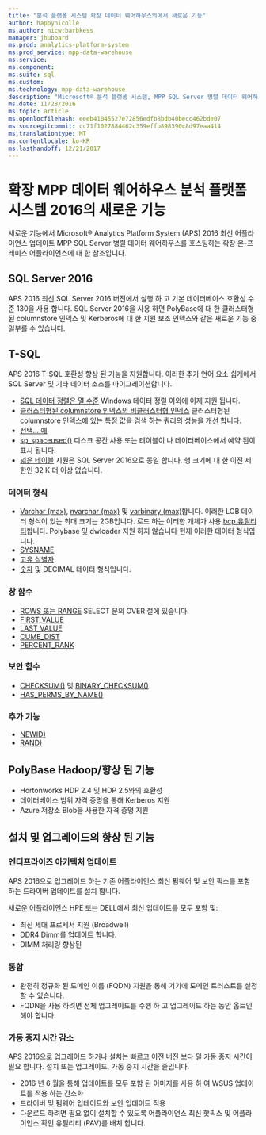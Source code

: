 ```yaml
---
title: "분석 플랫폼 시스템 확장 데이터 웨어하우스의에서 새로운 기능"
author: happynicolle
ms.author: nicw;barbkess
manager: jhubbard
ms.prod: analytics-platform-system
ms.prod_service: mpp-data-warehouse
ms.service: 
ms.component: 
ms.suite: sql
ms.custom: 
ms.technology: mpp-data-warehouse
description: "Microsoft® 분석 플랫폼 시스템, MPP SQL Server 병렬 데이터 웨어하우스를 호스팅하는 확장 온-프레미스 어플라이언스의에서 새로운 기능을 참조 하십시오."
ms.date: 11/28/2016
ms.topic: article
ms.openlocfilehash: eeeb41045527e72856edfb8bdb40becc462bde07
ms.sourcegitcommit: cc71f1027884462c359effb898390c8d97eaa414
ms.translationtype: MT
ms.contentlocale: ko-KR
ms.lasthandoff: 12/21/2017
---
```

# <a name="whats-new-in-analytics-platform-system-2016-a-scale-out-mpp-data-warehouse"></a>확장 MPP 데이터 웨어하우스 분석 플랫폼 시스템 2016의 새로운 기능
새로운 기능에서 Microsoft® Analytics Platform System (APS) 2016 최신 어플라이언스 업데이트 MPP SQL Server 병렬 데이터 웨어하우스를 호스팅하는 확장 온-프레미스 어플라이언스에 대 한 참조입니다. 

## <a name="sql-server-2016"></a>SQL Server 2016

APS 2016 최신 SQL Server 2016 버전에서 실행 하 고 기본 데이터베이스 호환성 수준 130을 사용 합니다.  SQL Server 2016을 사용 하면 PolyBase에 대 한 클러스터형된 columnstore 인덱스 및 Kerberos에 대 한 지원 보조 인덱스와 같은 새로운 기능 중 일부를 수 있습니다. 


## <a name="t-sql"></a>T-SQL
APS 2016 T-SQL 호환성 향상 된 기능을 지원합니다.  이러한 추가 언어 요소 쉽게에서 SQL Server 및 기타 데이터 소스를 마이그레이션합니다. 

- [SQL 데이터 정렬은 열 수준][] Windows 데이터 정렬 이외에 이제 지원 됩니다.
- [클러스터형된 columnstore 인덱스의 비클러스터형 인덱스][] 클러스터형된 columnstore 인덱스에 있는 특정 값을 검색 하는 쿼리의 성능을 개선 합니다. 
- [선택... 에][] 
- [sp_spaceused()][] 디스크 공간 사용 또는 테이블이 나 데이터베이스에서 예약 된이 표시 됩니다.
- [넓은 테이블][] 지원은 SQL Server 2016으로 동일 합니다. 행 크기에 대 한 이전 제한인 32 K 더 이상 없습니다. 

### <a name="data-types"></a>데이터 형식

- [Varchar (max)][], [nvarchar (max)][] 및 [varbinary (max)][]합니다. 이러한 LOB 데이터 형식이 있는 최대 크기는 2GB입니다. 로드 하는 이러한 개체가 사용 [bcp 유틸리티][]합니다. Polybase 및 dwloader 지원 하지 않습니다 현재 이러한 데이터 형식입니다. 
- [SYSNAME][]
- [고유 식별자][]
- [숫자][] 및 DECIMAL 데이터 형식입니다.

### <a name="window-functions"></a>창 함수

- [ROWS 또는 RANGE][] SELECT 문의 OVER 절에 있습니다.
- [FIRST_VALUE][]
- [LAST_VALUE][]
- [CUME_DIST][]
- [PERCENT_RANK][]

### <a name="security-functions"></a>보안 함수

- [CHECKSUM()][] 및 [BINARY_CHECKSUM()][]
- [HAS_PERMS_BY_NAME()][]

### <a name="additional-functions"></a>추가 기능

- [NEWID)][]
- [RAND)][]

## <a name="polybasehadoop-enhancements"></a>PolyBase Hadoop/향상 된 기능

- Hortonworks HDP 2.4 및 HDP 2.5와의 호환성
- 데이터베이스 범위 자격 증명을 통해 Kerberos 지원
- Azure 저장소 Blob을 사용한 자격 증명 지원

## <a name="install-and-upgrade-enhancements"></a>설치 및 업그레이드의 향상 된 기능

### <a name="enterprise-architecture-updates"></a>엔터프라이즈 아키텍처 업데이트
APS 2016으로 업그레이드 하는 기존 어플라이언스 최신 펌웨어 및 보안 픽스를 포함 하는 드라이버 업데이트를 설치 합니다. 

새로운 어플라이언스 HPE 또는 DELL에서 최신 업데이트를 모두 포함 및:

- 최신 세대 프로세서 지원 (Broadwell)
- DDR4 Dimm를 업데이트 합니다.
- DIMM 처리량 향상된

### <a name="integration"></a>통합

- 완전히 정규화 된 도메인 이름 (FQDN) 지원을 통해 기기에 도메인 트러스트를 설정할 수 있습니다. 
- FQDN을 사용 하려면 전체 업그레이드를 수행 하 고 업그레이드 하는 동안 옵트인 해야 합니다. 

### <a name="reduced-downtime"></a>가동 중지 시간 감소
APS 2016으로 업그레이드 하거나 설치는 빠르고 이전 버전 보다 덜 가동 중지 시간이 필요 합니다. 설치 또는 업그레이드, 가동 중지 시간을 줄입니다. 

 - 2016 년 6 월을 통해 업데이트를 모두 포함 된 이미지를 사용 하 여 WSUS 업데이트를 적용 하는 간소화
 - 드라이버 및 펌웨어 업데이트와 보안 업데이트 적용
 - 다운로드 하려면 필요 없이 설치할 수 있도록 어플라이언스 최신 핫픽스 및 어플라이언스 확인 유틸리티 (PAV)를 배치 합니다.


<!--MSDN references-->
[database compatibility level 130]:https://msdn.microsoft.com/library/bb510680.aspx
[SQL 데이터 정렬은 열 수준]:https://msdn.microsoft.com/library/ms143726.aspx
[클러스터형된 columnstore 인덱스의 비클러스터형 인덱스]:https://msdn.microsoft.com/library/ms188783.aspx
[Varchar (max)]:https://msdn.microsoft.com/library/ms176089.aspx
[nvarchar (max)]:https://msdn.microsoft.com/library/ms186939.aspx
[varbinary (max)]:https://msdn.microsoft.com/library/ms188362.aspx
[SYSNAME]:https://msdn.microsoft.com/library/ms188021.aspx
[선택... 에]:https://msdn.microsoft.com/library/ms188029.aspx
[sp_spaceused()]:https://msdn.microsoft.com/library/ms188776.aspx
[넓은 테이블]:https://msdn.microsoft.com/library/ms143432.aspx
[BULK INSERT]:https://msdn.microsoft.com/library/ms188365.aspx
[bcp 유틸리티]:https://msdn.microsoft.com/library/ms162802.aspx
[고유 식별자]:https://msdn.microsoft.com/library/ms187942.aspx
[숫자]:https://msdn.microsoft.com/library/ms187746.aspx
[ROWS 또는 RANGE]:https://msdn.microsoft.com/library/ms189461.aspx
[FIRST_VALUE]:https://msdn.microsoft.com/library/hh213018.aspx
[LAST_VALUE]:https://msdn.microsoft.com/library/hh231517.aspx
[CUME_DIST]:https://msdn.microsoft.com//library/hh231078.aspx
[PERCENT_RANK]:https://msdn.microsoft.com/library/hh213573.aspx
[CHECKSUM()]:https://msdn.microsoft.com/library/ms189788.aspx
[BINARY_CHECKSUM()]:https://msdn.microsoft.com/library/ms173784.aspx
[HAS_PERMS_BY_NAME()]:https://msdn.microsoft.com/library/ms189802.aspx
[NEWID)]:https://msdn.microsoft.com/library/ms190348.aspx
[RAND)]:https://msdn.microsoft.com/library/ms177610.aspx


  

  


